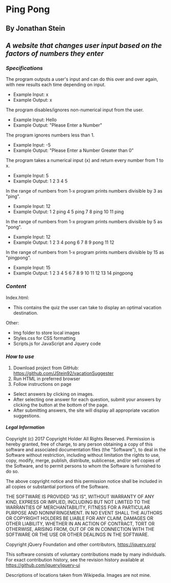 # Ping Pong #
## By Jonathan Stein ##
## _A website that changes user input based on the factors of numbers they enter_ ##

### _Specifications_ ###

The program outputs a user's input and can do this over and over again, with new results each time depending on input.
- Example Input: x
- Example Output: x

The program disables/ignores non-numerical input from the user.
- Example Input: Hello
- Example Output: "Please Enter a Number"

The program ignores numbers less than 1.
- Example Input: -5
- Example Output: "Please Enter a Number Greater than 0"

The program takes a numerical input (x) and return every number from 1 to x.
- Example Input: 5
- Example Output: 1 2 3 4 5

In the range of numbers from 1-x program prints numbers divisible by 3 as "ping".  
- Example Input: 12
- Example Output: 1 2 ping 4 5 ping 7 8 ping 10 11 ping

In the range of numbers from 1-x program prints numbers divisible by 5 as "pong".  
- Example Input: 12
- Example Output: 1 2 3 4 pong 6 7 8 9 pong 11 12

In the range of numbers from 1-x program prints numbers divisible by 15 as "pingpong".  
- Example Input: 15
- Example Output: 1 2 3 4 5 6 7 8 9 10 11 12 13 14 pingpong

### _Content_ ###

Index.html:
- This contains the quiz the user can take to display an optimal vacation destination.

Other:
- Img folder to store local images
- Styles.css for CSS formatting
- Scripts.js for JavaScript and Jquery code

### _How to use_ ###

1. Download project from GitHub: https://github.com/JStein92/vacationSuggester
2. Run HTML in preferred browser
3. Follow instructions on page
  - Select answers by clicking on images.
  - After selecting one answer for each question, submit your answers by clicking the button at the bottom of the page.
  - After submitting answers, the site will display all appropriate vacation suggestions.

#### _Legal Information_ ####
Copyright (c) 2017 Copyright Holder All Rights Reserved.
Permission is hereby granted, free of charge, to any person obtaining
a copy of this software and associated documentation files (the
"Software"), to deal in the Software without restriction, including
without limitation the rights to use, copy, modify, merge, publish,
distribute, sublicense, and/or sell copies of the Software, and to
permit persons to whom the Software is furnished to do so.

The above copyright notice and this permission notice shall be
included in all copies or substantial portions of the Software.

THE SOFTWARE IS PROVIDED "AS IS", WITHOUT WARRANTY OF ANY KIND,
EXPRESS OR IMPLIED, INCLUDING BUT NOT LIMITED TO THE WARRANTIES OF
MERCHANTABILITY, FITNESS FOR A PARTICULAR PURPOSE AND
NONINFRINGEMENT. IN NO EVENT SHALL THE AUTHORS OR COPYRIGHT HOLDERS BE
LIABLE FOR ANY CLAIM, DAMAGES OR OTHER LIABILITY, WHETHER IN AN ACTION
OF CONTRACT, TORT OR OTHERWISE, ARISING FROM, OUT OF OR IN CONNECTION
WITH THE SOFTWARE OR THE USE OR OTHER DEALINGS IN THE SOFTWARE.

Copyright jQuery Foundation and other contributors, https://jquery.org/

This software consists of voluntary contributions made by many
individuals. For exact contribution history, see the revision history
available at https://github.com/jquery/jquery-ui

Descriptions of locations taken from Wikipedia. Images are not mine.
